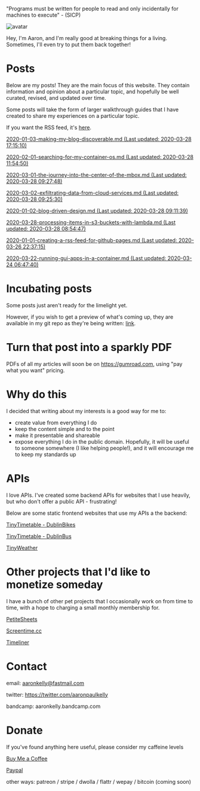 "Programs must be written for people to read and only incidentally for machines
to execute" - (SICP)

![avatar](https://avatars1.githubusercontent.com/u/29888436?s=460&u=03df457371669048031a735802c33b93d07a1f10&v=4)

Hey, I'm Aaron, and I'm really good at breaking things for a living. Sometimes, I'll even try to put them back together!

# Posts

Below are my posts! They are the main focus of this website. They contain
information and opinion about a particular topic, and hopefully be well curated,
revised, and updated over time.

Some posts will take the form of larger walkthrough guides that I have
created to share my experiences on a particular topic.

If you want the RSS feed, it's [here](https://aaronpkelly.github.io/feed.xml).

[2020-01-03-making-my-blog-discoverable.md (Last updated: 2020-03-28 17:15:10)](_posts/2020-01-03-making-my-blog-discoverable.md)

[2020-02-01-searching-for-my-container-os.md (Last updated: 2020-03-28 11:54:50)](_posts/2020-02-01-searching-for-my-container-os.md)

[2020-03-01-the-journey-into-the-center-of-the-mbox.md (Last updated: 2020-03-28 09:27:48)](_posts/2020-03-01-the-journey-into-the-center-of-the-mbox.md)

[2020-03-02-exfiltrating-data-from-cloud-services.md (Last updated: 2020-03-28 09:25:30)](_posts/2020-03-02-exfiltrating-data-from-cloud-services.md)

[2020-01-02-blog-driven-design.md (Last updated: 2020-03-28 09:11:39)](_posts/2020-01-02-blog-driven-design.md)

[2020-03-28-processing-items-in-s3-buckets-with-lambda.md (Last updated: 2020-03-28 08:54:47)](_posts/2020-03-28-processing-items-in-s3-buckets-with-lambda.md)

[2020-01-01-creating-a-rss-feed-for-github-pages.md (Last updated: 2020-03-26 22:37:15)](_posts/2020-01-01-creating-a-rss-feed-for-github-pages.md)

[2020-03-22-running-gui-apps-in-a-container.md (Last updated: 2020-03-24 06:47:40)](_posts/2020-03-22-running-gui-apps-in-a-container.md)


# Incubating posts

Some posts just aren't ready for the limelight yet.

However, if you wish to get a preview of what's coming up, they are available in
my git repo as they're being written: [link](https://github.com/aaronpkelly/aaronpkelly.github.io/tree/master/_posts).

# Turn that post into a sparkly PDF

PDFs of all my articles will soon be on https://gumroad.com, using "pay what you
want" pricing.

# Why do this

I decided that writing about my interests is a good way for me to:

- create value from everything I do
- keep the content simple and to the point 
- make it presentable and shareable
- expose everything I do in the public domain. Hopefully, it will be useful to
someone somewhere (I like helping people!), and it will encourage me to keep my
standards up

# APIs

I love APIs. I've created some backend APIs for websites that I use heavily, but
who don't offer a public API - frustrating!

Below are some static frontend websites that use my APIs a the backend:

[TinyTimetable - DublinBikes](http://app-bucket-dublin-bike-tinytimetable.s3-website-eu-west-1.amazonaws.com/)

[TinyTimetable - DublinBus](http://app-bucket-dublin-bus-tinytimetable.s3-website-eu-west-1.amazonaws.com/)

[TinyWeather](http://app-bucket-weather-dublin-tinyweather.s3-website-eu-west-1.amazonaws.com/)

# Other projects that I'd like to monetize someday

I have a bunch of other pet projects that I occasionally work on from time to
time, with a hope to charging a small monthly membership for.

[PetiteSheets](http://app-bucket-petitesheets.s3-website-eu-west-1.amazonaws.com/)

[Screentime.cc](http://screentime.cc.s3-website-eu-west-1.amazonaws.com/)

[Timeliner](http://app-timeliner.s3-website-eu-west-1.amazonaws.com/)

# Contact

email: aaronkelly@fastmail.com

twitter: https://twitter.com/aaronpaulkelly

bandcamp: aaronkelly.bandcamp.com

# Donate

If you've found anything here useful, please consider my caffeine levels

[Buy Me a Coffee](https://www.buymeacoffee.com/aaronkelly)

[Paypal](https://www.paypal.com/cgi-bin/webscr?cmd=_donations&business=DTJST2MAMPYQ8&currency_code=EUR&source=url)

other ways: patreon / stripe / dwolla / flattr / wepay / bitcoin (coming soon)